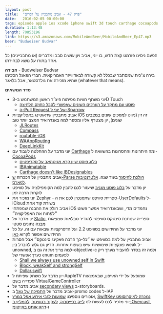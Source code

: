 ```yaml
---
layout: post
title:  "פרק 47 - אביב מתבכיין על דברים"
date:   2016-02-05 00:00:00
tags: episode apple ios xcode iphone swift 3d touch carthage cocoapods parse
duration: 1:13:48
length: 70853196
link: https://s3.amazonaws.com/MobileAndBeer/MobileAndBeer_Ep47.mp3
beer: "Budweiser Budvar"
---
```


הפעם ניסינו פורמט קצת חדש, בו יוני, אביב ויון עושים סבב ומדברים (או מתבכיינים) כל אחד בתורו על נושא לבחירתו.

**הבירה** - Budweiser Budvar  
בירה צ׳כית שמסתבר שבכלל לא קשורה לבאדווייזר האמריקאית. חברי הפאנל הסכימו שהיא מזכירה את גולדסטאר, אבל בלאגר (whatever that means).

**סדר הנושאים**

- יוני משתף חוויות מפיתוח פיצ׳ר ראשון המשתמש ב-3D Touch
  - [פוסט עם מחקר על הערכים השונים שאפשרי לקבל כחוזק הלחיצה](https://medium.com/@rknla/exploring-apple-s-3d-touch-f5980ef45af5#.91banf5yf)
  - [ה-Pull Request של יוני ל-Sparrow](https://github.com/Gamua/Sparrow-Framework/pull/51/files)
- אביב מתבכיין שראוטינג באפליקציות iOS זה זין (ניווט למסכים שונים במצבים שונים), יון מצטרף אליו ומספר למה באנדרואיד המצב יותר טוב
  - [JLRoutes](https://github.com/joeldev/JLRoutes)
  - [Compass](https://github.com/hyperoslo/Compass)
  - [routable-iOS](https://github.com/clayallsopp/routable-ios)
  - [WAAppRouting](https://github.com/Wasappli/WAAppRouting)
  - [DeepLinkKit](https://github.com/usebutton/DeepLinkKit)
- יוני מדבר על ההחלטה לעבוד עם [Carthage](https://github.com/Carthage/Carthage) ומה היתרונות והחסרונות בהשוואה ל-[CocoaPods](https://cocoapods.org)
  - [בלוג פוסט שיון קרא מגיטהאב על סקריפטים](http://githubengineering.com/scripts-to-rule-them-all/)
  - [IBAnimatable](https://github.com/JakeLin/IBAnimatable)
  - [Carthage doesn't like IBDesignables](https://github.com/Carthage/Carthage/issues/335)
- אביב מתבכיין על הככרזה [ש-Parse הולכת להיסגר](http://blog.parse.com/announcements/moving-on/) בעוד שנה. [אלטרנטיבות לפארס](https://github.com/relatedcode/ParseAlternatives).
- יון מדבר על [בלוג פוסט מגניב](http://irace.me/swift-profiling/) שיעזור לכם להבין למה הקומפילציה של סוויפט לוקחת הרבה זמן
- יוני מזכיר את [Zephyr](https://github.com/ArtSabintsev/Zephyr) - ספריית סוויפט שתסנכרן לכם את ה-UserDefaults ל-iCloud בשורת קוד אחת
- אביב חולק את ההבנה שמפתחי iOS נחמדים מדי, ושבאנדרואיד אפשר פשוט ״לפתוח את האפליקציה״
- יון מדבר על [Static](https://github.com/venmo/Static), ספרייה שנותנת סינטקס סוויפטי להגדיר טבלאות שמציגות מבנה נתונים סטטי
- יוני מדבר על החידושים בסוויפט 2.2 ועל הדפרקציות שבאות עם זה. על כל החידושים אפשר לקרוא [כאן](http://ericasadun.com/2016/01/26/welcoming-our-new-swift-2-2-overlords)
- אביב מתבכיין על למה בסוויפט יש ״כל-כך הרבה פאקינג סינטקס״ אבל חסרות פונקציות שימושיות שיש בשפות אחרות. הדיון גם גלש להבדל בין weak ל-unowned, למה צריך את זה גם ב-objective-c ולמה זה בסדר להעביר מערך ריק כערך אפשרי של enum לפעמים
  - [Shall we always use unowned self in Swift](http://stackoverflow.com/questions/24320347/shall-we-always-use-unowned-self-inside-closure-in-swift)
  - [Block, weakSelf and strongSelf](http://blog.waterworld.com.hk/post/block-weakself-strongself)
  - [Dollar.swift](https://github.com/ankurp/Dollar.swift)
- יון מדבר על משחק שפיתח ל-AppleTV שמופעל על ידי האייפון, שבאמצעות ספרייה בשם [VirtualGameController](https://github.com/robreuss/VirtualGameController)
- אביב מדבר על [secondary views](http://blog.curtisherbert.com/secondary-views/?utm_campaign=iOS%2BDev%2BWeekly&utm_medium=email&utm_source=iOS_Dev_Weekly_Issue_231) ב-storyboards.
- אביב מדבר על [התמיכה של גוגל](http://blog.curtisherbert.com/secondary-views/?utm_campaign=iOS%2BDev%2BWeekly&utm_medium=email&utm_source=iOS_Dev_Weekly_Issue_231) ב-promo codes ל-IAP
- אזכורים נוספים: [שמועות לגבי אירוע אפל במרץ](http://9to5mac.com/2016/02/02/march-15-event-4-inch-phone-new-ipad-apple-watch/), [SwiftKey נמכרה למיקרוסופט](https://blog.swiftkey.com/microsoft-acquires-swiftkey/)
- יוני מזכיר לכם לעשות לנו [לייק בפייסבוק](https://www.facebook.com/mobileandbeer), [לעקוב בטוויטר](https://twitter.com/mobileandbeer), [להמליץ ב-Overcast](https://overcast.fm/itunes666362146), ו-[דרגו אותנו באייטונז](https://itunes.apple.com/us/podcast/mwbyyl-wbyrh/id666362146?mt=2)
